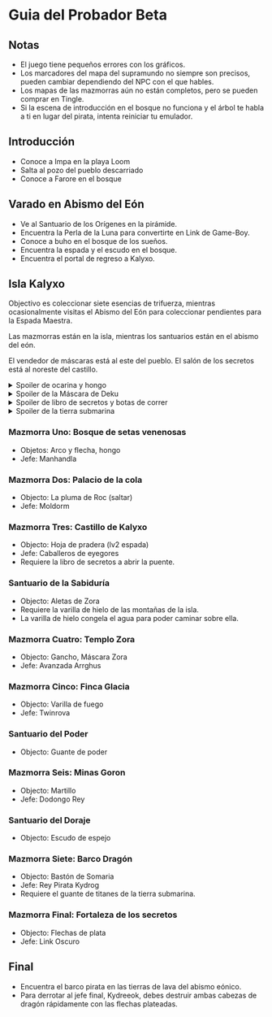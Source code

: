 # Guia del Probador Beta

## Notas

- El juego tiene pequeños errores con los gráficos.
- Los marcadores del mapa del supramundo no siempre son precisos, pueden cambiar dependiendo del NPC con el que hables.
- Los mapas de las mazmorras aún no están completos, pero se pueden comprar en Tingle.
- Si la escena de introducción en el bosque no funciona y el árbol te habla a ti en lugar del pirata, intenta reiniciar tu emulador.

## Introducción

- Conoce a Impa en la playa Loom
- Salta al pozo del pueblo descarriado
- Conoce a Farore en el bosque

## Varado en Abismo del Eón

- Ve al Santuario de los Orígenes en la pirámide.
- Encuentra la Perla de la Luna para convertirte en Link de Game-Boy.
- Conoce a buho en el bosque de los sueños.
- Encuentra la espada y el escudo en el bosque.
- Encuentra el portal de regreso a Kalyxo.

## Isla Kalyxo

Objectivo es coleccionar siete esencias de trifuerza, mientras ocasionalmente visitas el Abismo del Eón para coleccionar pendientes para la Espada Maestra.

Las mazmorras están en la isla, mientras los santuarios están en el abismo del eón.

El vendedor de máscaras está al este del pueblo. El salón de los secretos está al noreste del castillo.

<details>
<summary>Spoiler de ocarina y hongo</summary>
Para realizar varias misiones se requiere la Ocarina, que puedes obtener usando el Polvo Mágico en un pollo en el rancho dentro de la casa. Para obtener el polvo mágico, debes intercambiar el hongo con la bruja en las montañas y luego irte y cruzar un mapa del supramundo antes de regresar.
</details>

<details>
<summary>Spoiler de la Máscara de Deku</summary>
Para conseguir la máscara deku, toca la canción de sanación para el deku afuera de la tienda del vendedor de máscaras.
</details>

<details>
<summary>Spoiler de libro de secretos y botas de correr</summary>
Reproduce la canción de sanación para el niño enfermo del pueblo para las botas de correr. Para obtener el libro de los secretos, corre hacia la estantería de la biblioteca.
</details>

<details>
<summary>Spoiler de la tierra submarina</summary>
Usa la forma de máscara zora y sumérgete en el gran remolino de la playa.
</details>

### Mazmorra Uno: Bosque de setas venenosas
- Objetos: Arco y flecha, hongo
- Jefe: Manhandla

### Mazmorra Dos: Palacio de la cola
- Objecto: La pluma de Roc (saltar)
- Jefe: Moldorm

### Mazmorra Tres: Castillo de Kalyxo
- Objecto: Hoja de pradera (lv2 espada)
- Jefe: Caballeros de eyegores
- Requiere la libro de secretos a abrir la puente.

### Santuario de la Sabiduría
- Objecto: Aletas de Zora
- Requiere la varilla de hielo de las montañas de la isla.
- La varilla de hielo congela el agua para poder caminar sobre ella.

### Mazmorra Cuatro: Templo Zora
- Objecto: Gancho, Máscara Zora
- Jefe: Avanzada Arrghus

### Mazmorra Cinco: Finca Glacia
- Objecto: Varilla de fuego
- Jefe: Twinrova

### Santuario del Poder
- Objecto: Guante de poder

### Mazmorra Seis: Minas Goron
- Objecto: Martillo
- Jefe: Dodongo Rey

### Santuario del Doraje
- Objecto: Escudo de espejo

### Mazmorra Siete: Barco Dragón
- Objecto: Bastón de Somaria
- Jefe: Rey Pirata Kydrog
- Requiere el guante de titanes de la tierra submarina.

### Mazmorra Final: Fortaleza de los secretos
- Objecto: Flechas de plata
- Jefe: Link Oscuro

## Final

- Encuentra el barco pirata en las tierras de lava del abismo eónico.
- Para derrotar al jefe final, Kydreeok, debes destruir ambas cabezas de dragón rápidamente con las flechas plateadas.
